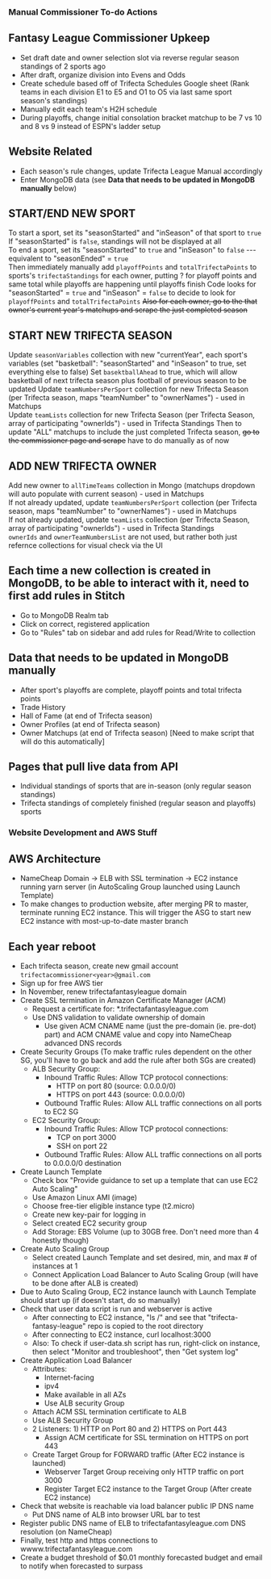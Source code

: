 ### Manual Commissioner To-do Actions

## Fantasy League Commissioner Upkeep

- Set draft date and owner selection slot via reverse regular season standings of 2 sports ago
- After draft, organize division into Evens and Odds
- Create schedule based off of Trifecta Schedules Google sheet (Rank teams in each division E1 to E5 and O1 to O5 via last same sport season's standings)
- Manually edit each team's H2H schedule
- During playoffs, change initial consolation bracket matchup to be 7 vs 10 and 8 vs 9 instead of ESPN's ladder setup

## Website Related

- Each season's rule changes, update Trifecta League Manual accordingly
- Enter MongoDB data (see **Data that needs to be updated in MongoDB manually** below)

## START/END NEW SPORT

To start a sport, set its "seasonStarted" and "inSeason" of that sport to `true`  
If "seasonStarted" is `false`, standings will not be displayed at all  
To end a sport, set its "seasonStarted" to `true` and "inSeason" to `false` --- equivalent to "seasonEnded" = `true`  
Then immediately manually add `playoffPoints` and `totalTrifectaPoints` to sports's `trifectaStandings` for each owner, putting ? for playoff points and same total while playoffs are happening until playoffs finish
Code looks for "seasonStarted" = `true` and "inSeason" = `false` to decide to look for `playoffPoints` and `totalTrifectaPoints`
~~Also for each owner, go to the that owner's current year's matchups and scrape the just completed season~~

## START NEW TRIFECTA SEASON

Update `seasonVariables` collection with new "currentYear", each sport's variables (set "basketball": "seasonStarted" and "inSeason" to true, set everything else to false)
Set `basektballAhead` to true, which will allow basketball of next trifecta season plus football of previous season to be updated
Update `teamNumbersPerSport` collection for new Trifecta Season (per Trifecta season, maps "teamNumber" to "ownerNames") - used in Matchups  
Update `teamLists` collection for new Trifecta Season (per Trifecta Season, array of participating "ownerIds") - used in Trifecta Standings
Then to update "ALL" matchups to include the just completed Trifecta season, ~~go to the commissioner page and scrape~~ have to do manually as of now 

## ADD NEW TRIFECTA OWNER

Add new owner to `allTimeTeams` collection in Mongo (matchups dropdown will auto populate with current season) - used in Matchups  
If not already updated, update `teamNumbersPerSport` collection (per Trifecta season, maps "teamNumber" to "ownerNames") - used in Matchups  
If not already updated, update `teamLists` collection (per Trifecta Season, array of participating "ownerIds") - used in Trifecta Standings  
`ownerIds` and `ownerTeamNumbersList` are not used, but rather both just refernce collections for visual check via the UI

## Each time a new collection is created in MongoDB, to be able to interact with it, need to first add rules in Stitch

- Go to MongoDB Realm tab
- Click on correct, registered application
- Go to "Rules" tab on sidebar and add rules for Read/Write to collection

## Data that needs to be updated in MongoDB manually

- After sport's playoffs are complete, playoff points and total trifecta points
- Trade History
- Hall of Fame (at end of Trifecta season)
- Owner Profiles (at end of Trifecta season)
- Owner Matchups (at end of Trifecta season) [Need to make script that will do this automatically]

## Pages that pull live data from API

- Individual standings of sports that are in-season (only regular season standings)
- Trifecta standings of completely finished (regular season and playoffs) sports


### Website Development and AWS Stuff

## AWS Architecture

- NameCheap Domain -> ELB with SSL termination -> EC2 instance running yarn server (in AutoScaling Group launched using Launch Template)
- To make changes to production website, after merging PR to master, terminate running EC2 instance. This will trigger the ASG to start new EC2 instance with most-up-to-date master branch

## Each year reboot

- Each trifecta season, create new gmail account `trifectacommissioner<year>@gmail.com`
- Sign up for free AWS tier
- In November, renew trifectafantasyleague domain
- Create SSL termination in Amazon Certificate Manager (ACM)
  - Request a certificate for: *.trifectafantasyleague.com
  - Use DNS validation to validate ownership of domain 
    -  Use given ACM CNAME name (just the pre-domain (ie. pre-dot) part) and ACM CNAME value and copy into NameCheap advanced DNS records
- Create Security Groups (To make traffic rules dependent on the other SG, you'll have to go back and add the rule after both SGs are created)
  - ALB Security Group:
    - Inbound Traffic Rules: Allow TCP protocol connections:
      - HTTP on port 80 (source: 0.0.0.0/0)
      - HTTPS on port 443 (source: 0.0.0.0/0)
    - Outbound Traffic Rules: Allow ALL traffic connections on all ports to EC2 SG
  - EC2 Security Group: 
    - Inbound Traffic Rules: Allow TCP protocol connections:
      - TCP on port 3000
      - SSH on port 22
    - Outbound Traffic Rules: Allow ALL traffic connections on all ports to 0.0.0.0/0 destination
- Create Launch Template
  - Check box "Provide guidance to set up a template that can use EC2 Auto Scaling"
  - Use Amazon Linux AMI (image)
  - Choose free-tier eligible instance type (t2.micro)
  - Create new key-pair for logging in
  - Select created EC2 security group
  - Add Storage: EBS Volume (up to 30GB free. Don't need more than 4 honestly though)
- Create Auto Scaling Group
  - Select created Launch Template and set desired, min, and max # of instances at 1
  - Connect Application Load Balancer to Auto Scaling Group (will have to be done after ALB is created)
- Due to Auto Scaling Group, EC2 instance launch with Launch Template should start up (if doesn't start, do so manually)
- Check that user data script is run and webserver is active
  - After connecting to EC2 instance, "ls /" and see that "trifecta-fantasy-league" repo is copied to the root directory
  - After connecting to EC2 instance, curl localhost:3000 
  - Also: To check if user-data.sh script has run, right-click on instance, then select "Monitor and troubleshoot", then "Get system log"
- Create Application Load Balancer
  - Attributes:
    - Internet-facing
    - ipv4
    - Make available in all AZs
    - Use ALB security Group
  - Attach ACM SSL termination certificate to ALB
  - Use ALB Security Group
  - 2 Listeners: 1) HTTP on Port 80 and 2) HTTPS on Port 443
    - Assign ACM certificate for SSL termination on HTTPS on port 443
  - Create Target Group for FORWARD traffic (After EC2 instance is launched)
    - Webserver Target Group receiving only HTTP traffic on port 3000
    - Register Target EC2 instance to the Target Group (After create EC2 instance)
- Check that website is reachable via load balancer public IP DNS name
  - Put DNS name of ALB into browser URL bar to test
- Register public DNS name of ELB to trifectafantasyleague.com DNS resolution (on NameCheap)
- Finally, test http and https connections to wwww.trifectafantasyleague.com
- Create a budget threshold  of $0.01 monthly forecasted budget and email to notify when forecasted to surpass
